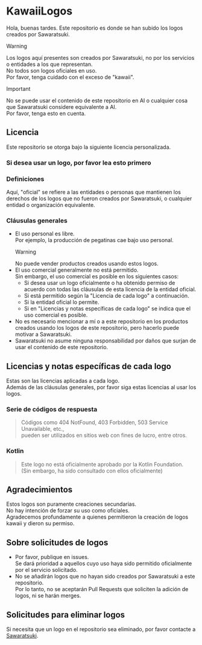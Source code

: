 # KawaiiLogos

Hola, buenas tardes. Este repositorio es donde se han subido los logos creados por Sawaratsuki.

> [!WARNING]  
Los logos aquí presentes son creados por Sawaratsuki, no por los servicios o entidades a los que representan.  
No todos son logos oficiales en uso.  
Por favor, tenga cuidado con el exceso de "kawaii".

> [!IMPORTANT]  
No se puede usar el contenido de este repositorio en AI o cualquier cosa que Sawaratsuki considere equivalente a AI.  
Por favor, tenga esto en cuenta.

## Licencia

Este repositorio se otorga bajo la siguiente licencia personalizada.

### Si desea usar un logo, por favor lea esto primero

### Definiciones

Aquí, "oficial" se refiere a las entidades o personas que mantienen los derechos de los logos que no fueron creados por Sawaratsuki, o cualquier entidad o organización equivalente.

### Cláusulas generales

- El uso personal es libre.  
Por ejemplo, la producción de pegatinas cae bajo uso personal.
  > [!WARNING]  
    No puede vender productos creados usando estos logos.
- El uso comercial generalmente no está permitido.  
Sin embargo, el uso comercial es posible en los siguientes casos:
  - Si desea usar un logo oficialmente o ha obtenido permiso de acuerdo con todas las cláusulas de esta licencia de la entidad oficial.
  - Si está permitido según la "Licencia de cada logo" a continuación.
  - Si la entidad oficial lo permite.
  - Si en "Licencias y notas específicas de cada logo" se indica que el uso comercial es posible.
- No es necesario mencionar a mí o a este repositorio en los productos creados usando los logos de este repositorio, pero hacerlo puede motivar a Sawaratsuki.
- Sawaratsuki no asume ninguna responsabilidad por daños que surjan de usar el contenido de este repositorio.

## Licencias y notas específicas de cada logo

Estas son las licencias aplicadas a cada logo.  
Además de las cláusulas generales, por favor siga estas licencias al usar los logos.

### Serie de códigos de respuesta

> Códigos como 404 NotFound, 403 Forbidden, 503 Service Unavailable, etc.,  
pueden ser utilizados en sitios web con fines de lucro, entre otros.

### Kotlin

> Este logo no está oficialmente aprobado por la Kotlin Foundation.  
(Sin embargo, ha sido consultado con ellos oficialmente)

## Agradecimientos

Estos logos son puramente creaciones secundarias.  
No hay intención de forzar su uso como oficiales.  
Agradecemos profundamente a quienes permitieron la creación de logos kawaii y dieron su permiso.

## Sobre solicitudes de logos

- Por favor, publique en issues.  
Se dará prioridad a aquellos cuyo uso haya sido permitido oficialmente por el servicio solicitado.
- No se añadirán logos que no hayan sido creados por Sawaratsuki a este repositorio.  
Por lo tanto, no se aceptarán Pull Requests que soliciten la adición de logos, ni se harán merges.

## Solicitudes para eliminar logos

Si necesita que un logo en el repositorio sea eliminado, por favor contacte a [Sawaratsuki](https://x.com/sawaratsuki1004).